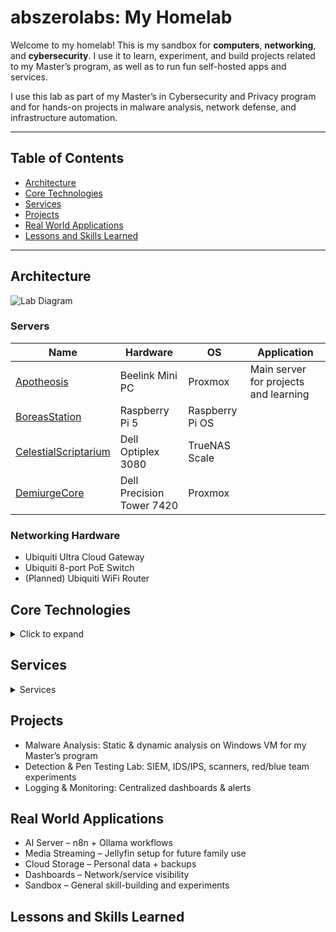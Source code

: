 # abszerolabs: My Homelab

Welcome to my homelab! This is my sandbox for **computers**, **networking**, and **cybersecurity**. I use it to learn, experiment, and build projects related to my Master’s program, as well as to run fun self-hosted apps and services.

I use this lab as part of my Master’s in Cybersecurity and Privacy program and for hands-on projects in malware analysis, network defense, and infrastructure automation.

---

## Table of Contents
- [Architecture](#architecture)
- [Core Technologies](#core-technologies)
- [Services](#services)
- [Projects](#projects)
- [Real World Applications](#real-world-applications)
- [Lessons and Skills Learned](#lessons-and-skills-learned)

---

## Architecture
![Lab Diagram](architecture-diagrams/homelab-overview.png)

### Servers
| Name | Hardware | OS |  Application |
|------|----------|----|--------------|
| [Apotheosis](docs/Apotheosis.md) | Beelink Mini PC | Proxmox | Main server for projects and learning |
| [BoreasStation](docs/BoreasStation.md) | Raspberry Pi 5 | Raspberry Pi OS |  |
| [CelestialScriptarium](docs/CelestialScriptarium.md) | Dell Optiplex 3080 | TrueNAS Scale |  |
| [DemiurgeCore](docs/DemiurgeCore.md) | Dell Precision Tower 7420 | Proxmox |  |

### Networking Hardware
- Ubiquiti Ultra Cloud Gateway
- Ubiquiti 8-port PoE Switch
- (Planned) Ubiquiti WiFi Router


## Core Technologies
<details>
<summary>Click to expand</summary>

| Category       | Services                  |
|----------------|------------------------|
| Virtualization | Proxmox on 2 machines |
| Storage     | TrueNAS Scale (dedicated), 2TB Pi drive for quick storage |
| Containers & Apps       | Docker + CasaOS on the Pi + LXC Containers through Proxmox|
| Remote Access | Twingate (LXC connector) + Backup Twingate connector on Pi, Ubiquiti VPN |
| Networking | All managed through the Ubiquiti Ultra Cloud Gateway (firewall, VPN, VLANs, monitoring) |
| Security | SIEM, vulnerability scanners, Suricata |
| Operating Systems | Ubuntu Server for VMs unless required otherwise |
| Databases | Self-hosted DB in Beelink Proxmox LXC |
| Special Hardware | SDR dongle for radio experiments |
</details>



## Services
<details>
<summary>Services</summary>

| Category       | Services                  |
|----------------|------------------------|
| Infrastructure & Management | CasaOS, Portainer, Dashy, Ubiquiti apps, Twingate, ProtonVPN, Gluetun        |
| Media     | Jellyfin, Radarr, Sonarr, qBittorrent |
| Automation & AI       | n8n, Ollama, Open WebUI for Ollama |
| Security | Pi-hole, Wazuh, Suricata, OpenVAS |
| Web & Monitoring | Nginx, Grafana, Prometheus |
| Other Experiments | (various apps for testing/learning) |
</details>


## Projects
- Malware Analysis: Static & dynamic analysis on Windows VM for my Master’s program
- Detection & Pen Testing Lab: SIEM, IDS/IPS, scanners, red/blue team experiments
- Logging & Monitoring: Centralized dashboards & alerts

  
## Real World Applications
- AI Server – n8n + Ollama workflows
- Media Streaming – Jellyfin setup for future family use
- Cloud Storage – Personal data + backups
- Dashboards – Network/service visibility
- Sandbox – General skill-building and experiments

  
## Lessons and Skills Learned

